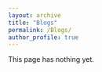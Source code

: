 ```yaml
---
layout: archive
title: "Blogs"
permalink: /Blogs/
author_profile: true
---
```


This page has nothing yet.